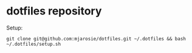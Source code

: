 # dotfiles repository

Setup:

```
git clone git@github.com:mjarosie/dotfiles.git ~/.dotfiles && bash ~/.dotfiles/setup.sh
```
